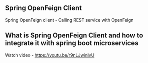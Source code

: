 ## Spring OpenFeign Client
 Spring OpenFeign client - Calling REST service with OpenFeign

## What is Spring OpenFeign Client and how to integrate it with spring boot microservices

Watch video - https://youtu.be/r9nLJwinIvU
